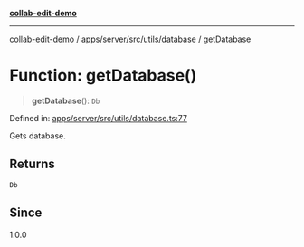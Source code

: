 [**collab-edit-demo**](../../../../../../README.md)

***

[collab-edit-demo](../../../../../../README.md) / [apps/server/src/utils/database](../README.md) / getDatabase

# Function: getDatabase()

> **getDatabase**(): `Db`

Defined in: [apps/server/src/utils/database.ts:77](https://github.com/austyle-io/pub-sub-demo/blob/00b2f1e9b947d5e964db5c3be9502513c4374263/apps/server/src/utils/database.ts#L77)

Gets database.

## Returns

`Db`

## Since

1.0.0

